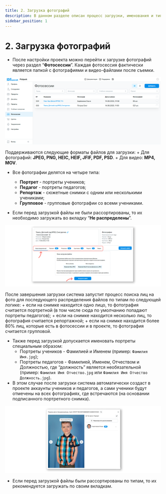 ```yaml
---
title: 2. Загрузка фотографий
description: В данном разделе описан процесс загрузки, именования и типизации фотографий
sidebar_position: 1
---
```


# 2. Загрузка фотографий
* После настройки проекта можно перейти к загрузке фотографий через раздел “__Фотосессии__”. Каждая фотосессия фактически является папкой с фотографиями и видео-файлами после съемки.

![](../_media/general/photosessions-section.png)

 Поддерживаются следующие форматы файлов для загрузки:
    + Для фотографий: __JPEG, PNG, HEIC, HEIF, JFIF, PDF, PSD__.
    + Для видео: __MP4, MOV__.
* Все фотографии делятся на четыре типа:
    + __Портрет__ - портреты учеников;
    + __Педагог__ - портреты педагогов;
    + __Репортаж__ - сюжетные снимки с одним или несколькими учениками;
    + __Групповое__ - групповые фотографии со всеми учениками.

* Если перед загрузкой файлы не были рассортированы, то их необходимо загружать во вкладку “__Не распределены__”. 

![](../_media/general/photo-types.png)

После завершения загрузки система запустит процесс поиска лиц на фото для последующего распределения файлов по типам по следующей логике:
    + если на снимке находится одно лицо, то фотография считается портретной (в том числе сюда по умолчанию попадают портреты педагогов);
    + если на снимке находится несколько лиц, то фотография считается репортажной;
    + если на снимке находится более 80% лиц, которые есть в фотосессии и в проекте, то фотография считается групповой.
* Также перед загрузкой допускается именовать портреты специальным образом:
    + Портреты учеников - Фамилией и Именем (пример: ```Фамилия Имя.jpg```);
    + Портреты педагогов - Фамилией, Именем, Отчеством и Должностью, где “должность” является необязательной (пример: ```Фамилия Имя Отчество.jpg``` или ```Фамилия Имя Отчество Должность.jpg```).
* В этом случае после загрузки система автоматически создаст в проекте аккаунты учеников и педагогов, а сами ученики будут отмечены на всех фотографиях, где встречаются (на основании подписанного портретного снимка).

![](../_media/general/student-marked-photos.png)

* Если перед загрузкой файлы были рассортированы по типам, то их рекомендуется загружать по своим вкладкам.